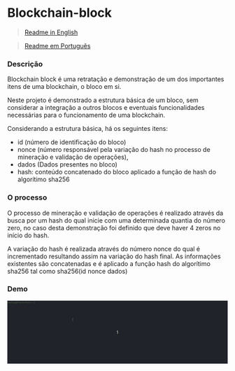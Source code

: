 # Blockchain-block

> [Readme in English](README.md)


> [Readme em Português](README_PT-BR.md)


### Descrição
Blockchain block é uma retratação e demonstração de um dos importantes itens de uma blockchain, o bloco em si.

Neste projeto é demonstrado a estrutura básica de um bloco, sem considerar a integração a outros blocos e eventuais funcionalidades necessárias para o funcionamento de uma blockchain. 

Considerando a estrutura básica, há os seguintes itens:
- id (número de identificação do bloco)
- nonce (número responsável pela variação do hash no processo de mineração e validação de operações),
- dados (Dados presentes no bloco)
- hash: conteúdo concatenado do bloco aplicado a função de hash do algorítimo sha256

### O processo
O processo de mineração e validação de operações é realizado através da busca por um hash do qual inicie com uma determinada quantia do número zero, no caso desta demonstração foi definido que deve haver 4 zeros no início do hash.

A variação do hash é realizada através do número nonce do qual é incrementado resultando assim na variação do hash final. As informações existentes são concatenadas e é aplicado a função hash do algorítimo sha256 tal como sha256(id nonce dados)


### Demo

![Demo](assets/demo.gif)
